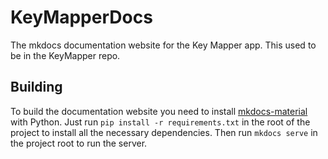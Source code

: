# KeyMapperDocs
The mkdocs documentation website for the Key Mapper app. This used to be in the KeyMapper repo.

## Building

To build the documentation website you need to install [mkdocs-material](https://squidfunk.github.io/mkdocs-material/getting-started/) with Python. Just run `pip install -r requirements.txt` in the root of the project to install all the necessary dependencies. Then run `mkdocs serve` in the project root to run the server.